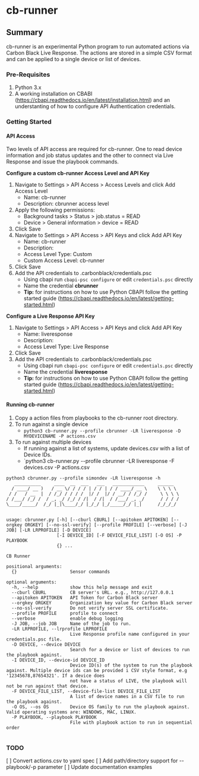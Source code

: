 # cb-runner

## Summary

cb-runner is an experimental Python program to run automated actions via Carbon Black Live Response. The actions are stored in a simple CSV format and can be applied to a single device or list of devices.

### Pre-Requisites

1. Python 3.x
2. A working installation on CBABI (<https://cbapi.readthedocs.io/en/latest/installation.html>) and an understanting of how to configure API Authentication credentials. 

### Getting Started

#### API Access

Two levels of API access are required for cb-runner. One to read device information and job status updates and the other to connect via Live Response and issue the playbook commands. 

**Configure a custom cb-runner Access Level and API Key**

1. Navigate to Settings > API Access > Access Levels and click Add Access Level
    - Name: cb-runner
    - Description: cbrunner access level
2. Apply the following permissions:
    - Background tasks > Status > job.status = READ
    - Device > General information > device = READ
3. Click Save
4. Navigate to Settings > API Access > API Keys and click Add API Key
    - Name: cb-runner
    - Description:
    - Access Level Type: Custom
    - Custom Access Level: cb-runner
5. Click Save
6. Add the API credentials to .carbonblack/credentials.psc
    - Using cbapi run `cbapi-psc configure` or edit `credentials.psc` directly
    - Name the credential **cbrunner**
    - **Tip:** for instructions on how to use Python CBAPI follow the getting started guide (https://cbapi.readthedocs.io/en/latest/getting-started.html)

**Configure a Live Response API Key**

1. Navigate to Settings > API Access > API Keys and click Add API Key
    - Name: liveresponse
    - Description:
    - Access Level Type: Live Response
2. Click Save
3. Add the API credentials to .carbonblack/credentials.psc
    - Using cbapi run `cbapi-psc configure` or edit `credentials.psc` directly
    - Name the credential **liveresponse**
    - **Tip:** for instructions on how to use Python CBAPI follow the getting started guide (https://cbapi.readthedocs.io/en/latest/getting-started.html)


#### Running cb-runner

1. Copy a action files from playbooks to the cb-runner root directory.
2. To run against a single device
    - `python3 cb-runner.py --profile cbrunner -LR liveresponse -D MYDEVICENAME -P actions.csv`
3. To run against multiple devices
    - If running against a list of systems, update devices.csv with a list of Device IDs.
    - `python3 cb-runner.py --profile cbrunner -LR liveresponse -F devices.csv -P actions.csv

```
python3 cbrunner.py --profile simondev -LR liveresponse -h
   __________     ____  __  ___   ___   ____________     ______  
  / ____/ __ )   / __ \/ / / / | / / | / / ____/ __ \    \ \ \ \ 
 / /   / __  |  / /_/ / / / /  |/ /  |/ / __/ / /_/ /     \ \ \ \
/ /___/ /_/ /  / _, _/ /_/ / /|  / /|  / /___/ _, _/      / / / /
\____/_____/  /_/ |_|\____/_/ |_/_/ |_/_____/_/ |_|      /_/_/_/ 
                                                                 

usage: cbrunner.py [-h] [--cburl CBURL] [--apitoken APITOKEN] [--orgkey ORGKEY] [--no-ssl-verify] [--profile PROFILE] [--verbose] [-J JOB] [-LR LRPROFILE] [-D DEVICE]
                   [-I DEVICE_ID] [-F DEVICE_FILE_LIST] [-O OS] -P PLAYBOOK
                   {} ...

CB Runner

positional arguments:
  {}                    Sensor commands

optional arguments:
  -h, --help            show this help message and exit
  --cburl CBURL         CB server's URL. e.g., http://127.0.0.1
  --apitoken APITOKEN   API Token for Carbon Black server
  --orgkey ORGKEY       Organization key value for Carbon Black server
  --no-ssl-verify       Do not verify server SSL certificate.
  --profile PROFILE     profile to connect
  --verbose             enable debug logging
  -J JOB, --job JOB     Name of the job to run.
  -LR LRPROFILE, --lrprofile LRPROFILE
                        Live Response profile name configured in your credentials.psc file.
  -D DEVICE, --device DEVICE
                        Search for a device or list of devices to run the playbook against.
  -I DEVICE_ID, --device-id DEVICE_ID
                        Device ID(s) of the system to run the playbook against. Multiple device ids can be provided i CSV style format, e.g '12345678,87654321'. If a device does
                        not have a status of LIVE, the playbook will not be run against that device.
  -F DEVICE_FILE_LIST, --device-file-list DEVICE_FILE_LIST
                        A list of device names in a CSV file to run the playbook against.
  -O OS, --os OS        Device OS family to run the playbook against. Valid operating systems are: WINDOWS, MAC, LINUX.
  -P PLAYBOOK, --playbook PLAYBOOK
                        File with playbook action to run in sequential order


```

### TODO

[ ] Convert actions.csv to yaml spec
[ ] Add path/directory support for --playbook/-p parameter
[ ] Update documentation examples
